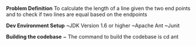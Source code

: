 ****Problem Definition****
To calculate the length of a line given the two end points and to check if two lines are equal based on the endpoints

****Dev Environment Setup****
~JDK Version 1.6 or higher
~Apache Ant
~Junit

****Building the codebase****
~ The command to build the codebase is
 cd <path to build.xml>
 ant